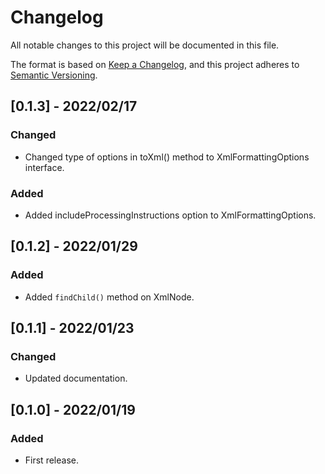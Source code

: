 # Changelog

All notable changes to this project will be documented in this file.

The format is based on [Keep a Changelog](https://keepachangelog.com/en/1.0.0/),
and this project adheres to [Semantic Versioning](https://semver.org/spec/v2.0.0.html).

## [0.1.3] - 2022/02/17
### Changed
- Changed type of options in toXml() method to XmlFormattingOptions interface.
### Added
- Added includeProcessingInstructions option to XmlFormattingOptions.

## [0.1.2] - 2022/01/29
### Added
- Added `findChild()` method on XmlNode.

## [0.1.1] - 2022/01/23
### Changed
- Updated documentation.

## [0.1.0] - 2022/01/19
### Added
- First release.
